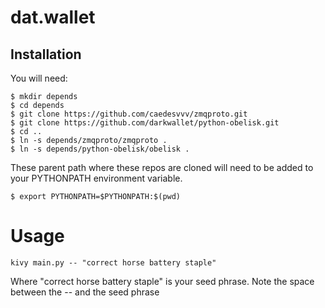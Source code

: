# dat.wallet

## Installation
You will need:

    $ mkdir depends
    $ cd depends
    $ git clone https://github.com/caedesvvv/zmqproto.git
    $ git clone https://github.com/darkwallet/python-obelisk.git
    $ cd ..
    $ ln -s depends/zmqproto/zmqproto .
    $ ln -s depends/python-obelisk/obelisk .

These parent path where these repos are cloned will need to be added to
your PYTHONPATH environment variable.

    $ export PYTHONPATH=$PYTHONPATH:$(pwd)



# Usage
    kivy main.py -- "correct horse battery staple"

Where "correct horse battery staple" is your seed phrase. Note the space between the -- and the seed phrase
